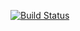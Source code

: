 [![Build Status](https://travis-ci.org/demullane/gcamp-danielle-mullane.svg?branch=master)](https://travis-ci.org/demullane/gcamp-danielle-mullane)
